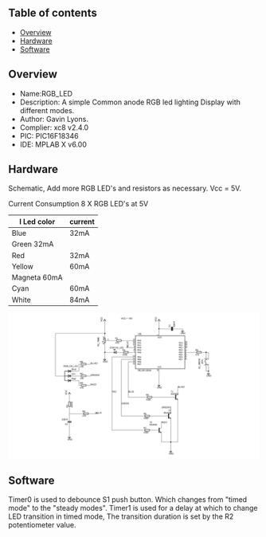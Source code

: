 Table of contents
---------------------------

  * [Overview](#overview)
  * [Hardware](#hardware)
  * [Software](#software)


Overview
--------------------------------------------
* Name:RGB_LED
* Description:
	A simple Common anode RGB led lighting Display with different modes.
* Author: Gavin Lyons.
* Complier: xc8 v2.4.0
* PIC: PIC16F18346
* IDE:  MPLAB X v6.00

Hardware
------------------------

Schematic, Add more RGB LED's and resistors as necessary. Vcc = 5V.

Current Consumption 8 X RGB LED's at 5V

l Led color  | current |
| ---- | ---- |
| Blue | 32mA |
| Green  32mA |
| Red | 32mA |
| Yellow | 60mA |
| Magneta 60mA |
| Cyan | 60mA |
| White | 84mA |

![ schematic ](https://github.com/gavinlyonsrepo/pic_16F18346_projects/blob/master/images/rgbled/rgbled.png)


Software
---------------------------------

Timer0 is used to debounce  S1 push button. Which changes from "timed mode" to the "steady modes". Timer1 is used for a delay at which to  change LED transition in timed mode, 
The transition duration is set by the R2 potentiometer value.
